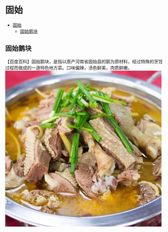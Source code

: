 # 固始
- [固始](#固始)
  - [固始鹅块](#固始鹅块)

## 固始鹅块
【百度百科】固始鹅块，是指以原产河南省固始县的鹅为原材料，经过特殊的烹饪过程而做成的一道特色地方菜。口味偏辣，汤色鲜美，肉质鲜嫩。
![Image text](https://github.com/jzzzzw/FoodWorld/blob/be40b8e816b2c56e692a26d6f0d8b9e3749822a9/%E4%B8%AD%E5%9B%BD/%E6%B2%B3%E5%8D%97/%E4%BF%A1%E9%98%B3%E5%B8%82/%E5%9B%BA%E5%A7%8B%E5%8E%BF/pic/%E5%9B%BA%E5%A7%8B%E9%B9%85%E5%9D%97.jpg)
